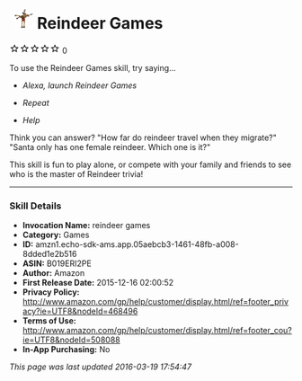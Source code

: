 # &nbsp;<img src="app_icon" alt="Reindeer Games icon" width="36"> Reindeer Games
![0 stars](../../../images/ic_star_border_black_18dp_1x.png)![0 stars](../../../images/ic_star_border_black_18dp_1x.png)![0 stars](../../../images/ic_star_border_black_18dp_1x.png)![0 stars](../../../images/ic_star_border_black_18dp_1x.png)![0 stars](../../../images/ic_star_border_black_18dp_1x.png) 0

To use the Reindeer Games skill, try saying...

* *Alexa, launch Reindeer Games*

* *Repeat*

* *Help*

Think you can answer?
"How far do reindeer travel when they migrate?"
"Santa only has one female reindeer. Which one is it?"

This skill is fun to play alone, or compete with your family and friends to see who is the master of Reindeer trivia!

***

### Skill Details

* **Invocation Name:** reindeer games
* **Category:** Games
* **ID:** amzn1.echo-sdk-ams.app.05aebcb3-1461-48fb-a008-8dded1e2b516
* **ASIN:** B019ERI2PE
* **Author:** Amazon
* **First Release Date:** 2015-12-16 02:00:52
* **Privacy Policy:** http://www.amazon.com/gp/help/customer/display.html/ref=footer_privacy?ie=UTF8&nodeId=468496
* **Terms of Use:** http://www.amazon.com/gp/help/customer/display.html/ref=footer_cou?ie=UTF8&nodeId=508088
* **In-App Purchasing:** No

*This page was last updated 2016-03-19 17:54:47*

